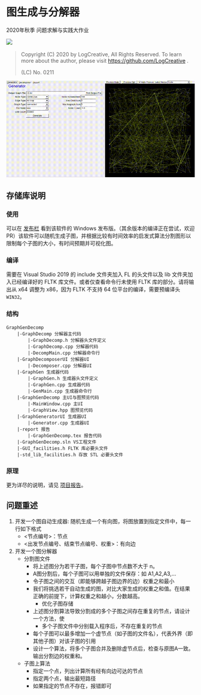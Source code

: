 # 图生成与分解器
2020年秋季 问题求解与实践大作业

![](https://cdn.jsdelivr.net/gh/LogCreative/GraphGenDecomp/report/header.png)

> Copyright (C) 2020 by LogCreative, All Rights Reserved. To learn more about the author, please visit https://github.com/LogCreative .
>
> (LC) No. 0211

![](./report/program.gif)

## 存储库说明

### 使用
可以在 [发布栏](https://github.com/LogCreative/GraphGenDecomp/releases) 看到该软件的 Windows 发布版。（其余版本的编译正在尝试，欢迎PR）该软件可以随机生成子图，并根据比较有时间效率的启发式算法分割图形以限制每个子图的大小，有时间预期并可视化图。

### 编译
需要在 Visual Studio 2019 的 include 文件夹加入 FL 的头文件以及 lib 文件夹加入已经编译好的 FLTK 库文件。或者仅查看命令行未使用 FLTK 库的部分。请将输出从 x64 调整为 x86，因为 FLTK 不支持 64 位平台的编译，需要预编译头 `WIN32`。

### 结构

```
GraphGenDecomp
	|-GraphDecomp 分解器主代码
		|-GraphDecomp.h 分解器头文件定义
		|-GraphDecomp.cpp 分解器代码
		|-DecompMain.cpp 分解器命令行
	|-GraphDecomposerUI 分解器UI
		|-Decomposer.cpp 分解器UI
	|-GraphGen 生成器代码
		|-GraphGen.h 生成器头文件定义
		|-GraphGen.cpp 生成器代码
		|-GenMain.cpp 生成器命令行
	|-GraphGenDecomp 主UI与图预览代码
		|-MainWindow.cpp 主UI
		|-GraphView.hpp 图预览代码
	|-GraphGeneratorUI 生成器UI
		|-Generator.cpp 生成器UI
	|-report 报告
		|-GraphGenDecomp.tex 报告代码
	|-GraphGenDecomp.sln VS工程文件
	|-GUI_facilities.h FLTK 库必要头文件
	|-std_lib_facilities.h 存放 STL 必要头文件
```

### 原理

更为详尽的说明，请见 [项目报告](https://github.com/LogCreative/GraphGenDecomp/blob/master/report/GraphGenDecomp.pdf)。

## 问题重述

1. 开发一个图自动生成器: 随机生成一个有向图，将图放置到指定文件中，每一行如下格式
    - <节点编号>：节点
	- <出发节点编号、结束节点编号、权重>：有向边
2. 开发一个图分解器
    - 分割图文件
     	- 将上述图分为若干子图，每个子图中节点数不大于 n。
     	- A图分割后，每个子图可以用单独的文件保存：如 A1,A2,A3,...
     	- 令子图之间的交互（即能够跨越子图边界的边）权重之和最小
     	- 我们将挑选若干自动生成的图，对比大家生成的权重之和值。在结果正确的前提下，计算权重之和越小，分数越高。
         	- 优化子图存储
     	- 上述图分割算法导致分割成的多个子图之间存在重复的节点，请设计一个方法，使
          	- 多个子图文件中分别载入程序后，不存在重复的节点
     	- 每个子图可以最多增加一个虚节点（如子图的文件名），代表外界（即其他子图）对该子图的引用
     	- 设计一个算法，将多个子图合并及删除虚节点后，检查与原图A一致。输出分割边的权重和。
    - 子图上算法
     	- 指定一个点，列出计算所有经有向边可达的节点
     	- 指定两个点，输出最短路径
     	- 如果指定的节点不存在，报错即可
